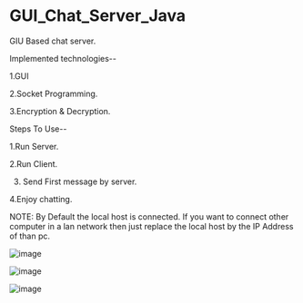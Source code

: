 # GUI_Chat_Server_Java

GIU Based chat server.

Implemented technologies--

1.GUI

2.Socket Programming.

3.Encryption & Decryption.

Steps To Use--

1.Run Server.

2.Run Client.

3. Send First message by server.
   
4.Enjoy chatting.

NOTE: By Default the local host is connected. If you want to connect other computer in a lan network then just replace the  local host by the IP Address of than pc.

![image](https://github.com/sparshag832/GUI_Chat_Server_Java/assets/84582301/ce0390ca-8e38-41bb-b200-3a9099f66a8b)

![image](https://github.com/sparshag832/GUI_Chat_Server_Java/assets/84582301/c77df39b-b71e-4207-9e69-e70e7dde7c86)

![image](https://github.com/sparshag832/GUI_Chat_Server_Java/assets/84582301/555b8be3-9c7e-4133-b620-40485786085d)


